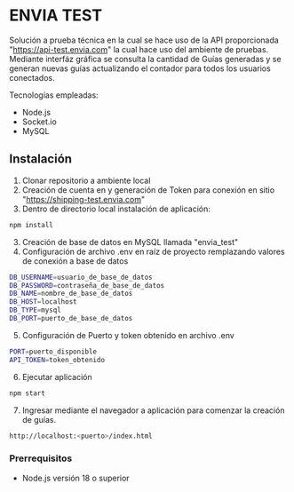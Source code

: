 # ENVIA TEST

Solución a prueba técnica en la cual se hace uso de la API proporcionada "https://api-test.envia.com" la cual hace uso del ambiente de pruebas.
Mediante interfáz gráfica se consulta la cantidad de Guías generadas y se generan nuevas guías actualizando el contador para todos los usuarios conectados.

Tecnologías empleadas:
* Node.js
* Socket.io
* MySQL

## Instalación
1. Clonar repositorio a ambiente local
2. Creación de cuenta en y generación de Token para conexión en sitio "https://shipping-test.envia.com"
3. Dentro de directorio local instalación de aplicación:
```bash
npm install
```
3. Creación de base de datos en MySQL llamada "envia_test"
4. Configuración de archivo .env en raíz de proyecto remplazando valores de conexión a base de datos
```bash
DB_USERNAME=usuario_de_base_de_datos
DB_PASSWORD=contraseña_de_base_de_datos
DB_NAME=nombre_de_base_de_datos
DB_HOST=localhost
DB_TYPE=mysql
DB_PORT=puerto_de_base_de_datos
```
5. Configuración de Puerto y token obtenido en archivo .env
```bash
PORT=puerto_disponible
API_TOKEN=token_obtenido
```
6. Ejecutar aplicación
```bash
npm start
```
7. Ingresar mediante el navegador a aplicación para comenzar la creación de guías.
```bash
http://localhost:<puerto>/index.html
```

### Prerrequisitos
* Node.js versión 18 o superior

